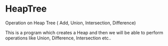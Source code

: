 HeapTree
========

Operation on Heap Tree ( Add, Union, Intersection, Difference) 


This is a program which creates a Heap and then we will be able to perform operations like Union, Difference, 
Intersection etc..

